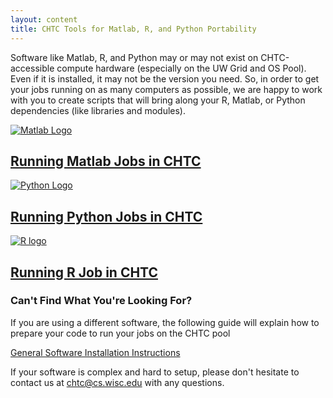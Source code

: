 ```yaml
---
layout: content
title: CHTC Tools for Matlab, R, and Python Portability
---
```


<div class="uw-row-full">
	<div class="uw-row">
		<div class="uw-col uw-body">
            <p>
             Software like Matlab, R, and Python may or may not exist on CHTC-accessible
             compute hardware (especially on the UW Grid and OS Pool). Even if
             it is installed, it may not be the version you need. So, in order to get
             your jobs running on as many computers as possible, we are happy to work with
             you to create scripts that will bring  along your R, Matlab, or Python dependencies (like libraries and modules).
            </p>
		</div>
	</div>
</div>
<div class="uw-full-row uw-pad-tb uw-light-grer-bg">
	<div class="uw-row">
		<div class="uw-card">
			<div class="uw-card-content">
				<a href="{{ '/uw-research-computing/matlab-jobs.html' | relative_url }}"><img src="{{ '/images/Matlab_Logo.png' | relative_url }}" alt="Matlab Logo"></a>
				<div class="uw-card-copy">
					<h2 class="uw-mini-bar"><a href="{{ '/uw-research-computing/matlab-jobs.html' | relative_url }}">Running Matlab Jobs in CHTC</a></h2>
				</div>
			</div>
		</div>
		<div class="uw-card">
			<div class="uw-card-content">
				<a href="{{ '/uw-research-computing/python-jobs.html' | relative_url }}">
					<img src="{{ '/images/Python_Logo.png' | relative_url }}" alt="Python Logo">
				</a>
				<div class="uw-card-copy">
					<h2 class="uw-mini-bar"><a href="{{ '/uw-research-computing/python-jobs.html' | relative_url }}">Running Python Jobs in CHTC</a></h2>
				</div>
			</div>
		</div>
		<div class="uw-card">
			<div class="uw-card-content">
				<a href="{{ '/uw-research-computing/r-jobs.html' | relative_url }}"><img src="{{ '/images/R_Logo.png' | relative_url }}" alt="R logo"></a>
				<div class="uw-card-copy">
					<h2 class="uw-mini-bar"><a href="{{ '/uw-research-computing/r-jobs.html' | relative_url }}">Running R Job in CHTC</a></h2>
				</div>
			</div>
		</div>
	</div>
</div>
<div class="uw-row-full">
	<div class="uw-row">
		<div class="uw-col uw-body">
            <h3>
                Can't Find What You're Looking For?
            </h3>
            <p>
                If you are using a different software, the following guide will explain how to prepare your code to run your jobs on the CHTC pool
            </p>
            <p>
                <a href="{{ '/uw-research-computing/inter-submit.html' | relative_url }}">
                    General Software Installation Instructions
                </a>
            </p>
        </div>
    </div>
</div>
<div class="uw-row-full">
	<div class="uw-row">
		<div class="uw-col uw-body">
            <p>
                If your software is complex and hard to setup, please don't hesitate to contact us at <a href="mailto:chtc@cs.wisc.edu">chtc@cs.wisc.edu</a> with any questions. 
            </p>
        </div>
    </div>
</div>



